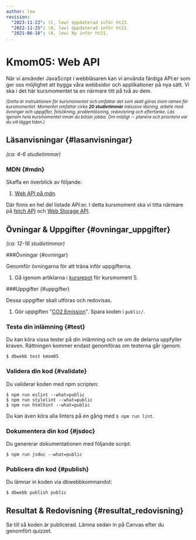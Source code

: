 ```yaml
---
author: lew
revision:
  "2023-11-22": (C, lew) Uppdaterad inför ht23.
  "2022-11-25": (B, lew) Uppdaterad inför ht22.
  "2021-06-16": (A, lew) Ny inför ht21.
...
```


# Kmom05: Web API

När vi använder JavaScript i webbläsaren kan vi använda färdiga API:er som ger oss möjlighet att bygga våra webbsidor och applikationer på nya sätt. Vi ska i det här kursmomentet ta en närmare titt på två av dem.

<!--more-->

<small><i>(Detta är instruktionen för kursmomentet och omfattar det som skall göras inom ramen för kursmomentet. Momentet omfattar cirka **20 studietimmar** inklusive läsning, arbete med övningar och uppgifter, felsökning, problemlösning, redovisning och eftertanke. Läs igenom hela kursmomentet innan du börjar jobba. Om möjligt -- planera och prioritera var du vill lägga tiden.)</i></small>

## Läsanvisningar {#lasanvisningar}

_(ca: 4-6 studietimmar)_

### MDN {#mdn}

Skaffa en överblick av följande:

1. [Web API på mdn](https://developer.mozilla.org/en-US/docs/Web/API).

Där finns en hel del listade API:er. I detta kursmoment ska vi titta närmare på [fetch API](https://developer.mozilla.org/en-US/docs/Web/API/Fetch_API) och [Web Storage API](https://developer.mozilla.org/en-US/docs/Web/API/Web_Storage_API).

## Övningar & Uppgifter {#ovningar_uppgifter}

_(ca: 12-16 studietimmar)_

###Övningar {#ovningar}

Genomför övningarna för att träna inför uppgifterna.

1. Gå igenom artiklarna i [kursrepot](https://github.com/dbwebb-se/js-v2/tree/master/components/05) för kursmoment 5.

###Uppgifter {#uppgifter}

Dessa uppgifter skall utföras och redovisas.

1. Gör uppgiften "[CO2 Emission](https://github.com/dbwebb-se/js-v2/blob/master/components/05/assignment-1.md)". Spara koden i `public/`.


<!-- [YOUTUBE src=0CNP6uQkBU4 width=639 caption="Hur kan det se ut när det är klart"] -->

### Testa din inlämning {#test}

Du kan köra vissa tester på din inlämning och se om de delarna uppfyller kraven. Rättningen kommer endast genomföras om testerna går igenom.

```console
$ dbwebb test kmom05
```

### Validera din kod {#validate}

Du validerar koden med npm scripten:

```console
$ npm run eslint --what=public
$ npm run stylelint --what=public
$ npm run htmlhint --what=public
```

Du kan även köra alla linters på en gång med `$ npm run lint`.

### Dokumentera din kod {#jsdoc}

Du genererar dokumentationen med följande script:

```console
$ npm run jsdoc --what=public
```

### Publicera din kod {#publish}

Du lämnar in koden via dbwebbkommandot:

```console
$ dbwebb publish public
```

## Resultat & Redovisning {#resultat_redovisning}

Se till så koden är publicerad. Lämna sedan in på Canvas efter du genomfört quizzet.
